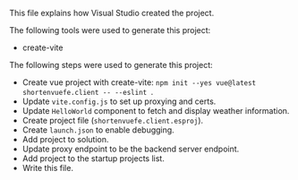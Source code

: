 This file explains how Visual Studio created the project.

The following tools were used to generate this project:
- create-vite

The following steps were used to generate this project:
- Create vue project with create-vite: `npm init --yes vue@latest shortenvuefe.client -- --eslint `.
- Update `vite.config.js` to set up proxying and certs.
- Update `HelloWorld` component to fetch and display weather information.
- Create project file (`shortenvuefe.client.esproj`).
- Create `launch.json` to enable debugging.
- Add project to solution.
- Update proxy endpoint to be the backend server endpoint.
- Add project to the startup projects list.
- Write this file.

